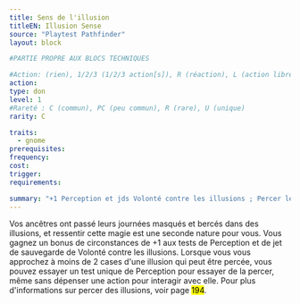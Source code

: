 ```yaml
---
title: Sens de l'illusion
titleEN: Illusion Sense
source: "Playtest Pathfinder"
layout: block

#PARTIE PROPRE AUX BLOCS TECHNIQUES

#Action: (rien), 1/2/3 (1/2/3 action[s]), R (réaction), L (action libre)
action: 
type: don
level: 1
#Rareté : C (commun), PC (peu commun), R (rare), U (unique)
rarity: C

traits:
  - gnome
prerequisites: 
frequency:
cost:
trigger:
requirements:

summary: "+1 Perception et jds Volonté contre les illusions ; Percer les illusions proches"
---
```


Vos ancêtres ont passé leurs journées masqués et bercés dans des illusions, et ressentir cette magie est une seconde nature pour vous. Vous gagnez un bonus de circonstances de +1 aux tests de Perception et de jet de sauvegarde de Volonté contre les illusions. Lorsque vous vous approchez à moins de 2 cases d'une illusion qui peut être percée, vous pouvez essayer un test unique de Perception pour essayer de la percer, même sans dépenser une action pour interagir avec elle. Pour plus d'informations sur percer des illusions, voir page <mark>194</mark>.